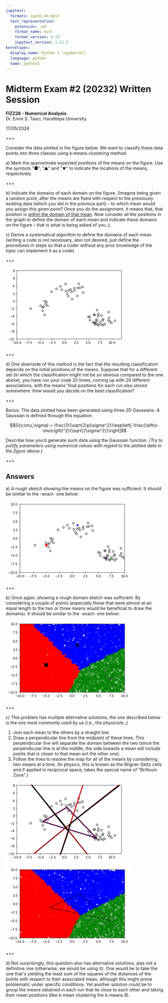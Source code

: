 ```yaml
---
jupytext:
  formats: ipynb,md:myst
  text_representation:
    extension: .md
    format_name: myst
    format_version: 0.13
    jupytext_version: 1.11.5
kernelspec:
  display_name: Python 3 (ipykernel)
  language: python
  name: python3
---
```


# Midterm Exam #2 (20232) Written Session
**FIZ228 - Numerical Analysis**  
Dr. Emre S. Tasci, Hacettepe University

17/05/2024

+++

Consider the data plotted in the figure below. We want to classify these data points into three classes using k‑means clustering method. 

a) Mark the approximate expected positions of the means on the figure. Use the symbols "■", "▲" and "✖" to indicate the locations of the means, respectively.

+++

b) Indicate the domains of each domain on the figure. (Imagine being given a random point, after the means are fixed with respect to the previously existing data (which you did in the previous part) – to which mean would you assign this given point? Once you do the assignment, it means that, that position is <u>within the domain of that mean</u>. Now consider all the positions in the graph to define the domain of each mean and indicate these domains on the figure – that is what is being asked of you ;).

c) Derive a systematical algorithm to define the domains of each mean (writing a code is not necessary, also not desired, just define the procedures in steps so that a coder without any prior knowledge of the topic can implement it as a code).

+++

![../imgs/FIZ228_20232_MT2_WrittenExam.png](../imgs/FIZ228_20232_MT2_WrittenExam.png)

+++

d) One downside of this method is the fact that the resulting classification depends on the initial positions of the means. Suppose that for a different set (in which the classification might not be so obvious compared to the one above), you have run your code 20 times, coming up with 20 different associations, with the means’ final positions for each run also stored somewhere. How would you decide on the best classification?

+++

Bonus: The data plotted have been generated using three 2D Gaussians. A Gaussian is defined through this equation:

$$G(x;\mu,\sigma) = \frac{1}{\sqrt{2\pi\sigma^2}}\exp\left[-\frac{\left(x-\mu\right)^2}{\sqrt{2\sigma^2}}\right]$$

Describe how you’d generate such data using the Gaussian function. _(Try to justify parameters using numerical values with regard to the plotted data in the figure above.)_

+++

## Answers

a) A rough sketch showing the means on the figure was sufficient. It should be similar to the -exact- one below:

![../imgs/FIZ228_20232_MT2_WrittenExam_sol0.png](../imgs/FIZ228_20232_MT2_WrittenExam_sol0.png)

+++

b) Once again, showing a rough domain sketch was sufficient. By considering a couple of points (especially those that were almost at an equal length to the two or three means would be beneficial to draw the domains). It should be similar to the -exact- one below:

![../imgs/FIZ228_20232_MT2_WrittenExam_sol3.png](../imgs/FIZ228_20232_MT2_WrittenExam_sol3.png)

+++

c) This problem has multiple alternative solutions, the one described below is the one most commonly used by us (i.e., the physicists ;)

1. Join each mean to the others by a straight line. 
2. Draw a perpendicular line from the midpoint of these lines. This perpendicular line will separate the domain between the two (since the perpendicular line is at the middle, the side towards a mean will include points that is closer to that mean wrt the other one).
3. Follow the lines to resolve the map for all of the means by considering two means at a time. (In physics, this is known as the Wigner-Seitz cells and if applied in reciprocal space, takes the special name of "Brillouin Zone".)

![../imgs/FIZ228_20232_MT2_WrittenExam_sol1.png](../imgs/FIZ228_20232_MT2_WrittenExam_sol1.png)

![../imgs/FIZ228_20232_MT2_WrittenExam_sol2.png](../imgs/FIZ228_20232_MT2_WrittenExam_sol2.png)

+++

d) Not surprisingly, this question also has alternative solutions, alas not a definitive one (otherwise, we would be using it). One would be to take the one that's yielding the least sum of the squares of the distances of the points with respect to their associated mean, although this might prove problematic under specific conditions. Yet another solution could be to group the means obtained in each run that lie close to each other and taking their mean positions (like k-mean clustering the k-means 8).

```{code-cell} ipython3

```
